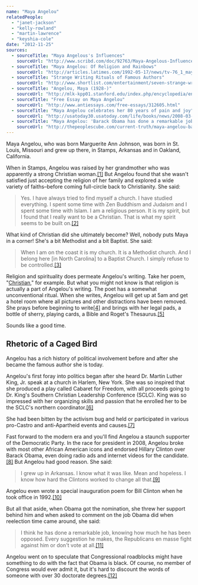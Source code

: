 ```yaml
---
name: "Maya Angelou"
relatedPeople:
  - "janet-jackson"
  - "kelly-rowland"
  - "martin-lawrence"
  - "keyshia-cole"
date: "2012-11-25"
sources:
  - sourceTitle: "Maya Angelous's Influences"
    sourceUrl: "http://www.scribd.com/doc/92763/Maya-Angelous-Influences"
  - sourceTitle: "Maya Angelou: Of Religion and Rainbows"
    sourceUrl: "http://articles.latimes.com/1992-05-17/news/tv-76_1_maya-angelou"
  - sourceTitle: "Strange Writing Rituals of Famous Authors"
    sourceUrl: "http://www.shortlist.com/entertainment/seven-strange-writing-rituals"
  - sourceTitle: "Angelou, Maya (1928-)"
    sourceUrl: "http://mlk-kpp01.stanford.edu/index.php/encyclopedia/encyclopedia/enc_angelou_maya_1928/"
  - sourceTitle: "Free Essay on Maya Angelou"
    sourceUrl: "http://www.antiessays.com/free-essays/312605.html"
  - sourceTitle: "Maya Angelou celebrates her 80 years of pain and joy"
    sourceUrl: "http://usatoday30.usatoday.com/life/books/news/2008-03-26-maya-angelou_N.htm"
  - sourceTitle: "Maya Angelou: 'Barack Obama has done a remarkable job"
    sourceUrl: "http://thepeoplescube.com/current-truth/maya-angelou-barack-obama-has-done-a-remarkable-job-t8448.html"
---
```


Maya Angelou, who was born Marguerite Ann Johnson, was born in St. Louis, Missouri and grew up there, in Stamps, Arkansas and in Oakland, California.

When in Stamps, Angelou was raised by her grandmother who was apparently a strong Christian woman.<a class="source-citation" href="#http://www.scribd.com/doc/92763/Maya-Angelous-Influences" title="Maya Angelous&apos;s Influences">[1]</a> But Angelou found that she wasn't satisfied just accepting the religion of her family and explored a wide variety of faiths–before coming full-circle back to Christianity. She said:

>Yes. I have always tried to find myself a church. I have studied everything. I spent some time with Zen Buddhism and Judaism and I spent some time with Islam. I am a religious person. It is my spirit, but I found that I really want to be a Christian. That is what my spirit seems to be built on.<a class="source-citation" href="#http://articles.latimes.com/1992-05-17/news/tv-76_1_maya-angelou" title="Maya Angelou: Of Religion and Rainbows">[2]</a>

What kind of Christian did she ultimately become? Well, nobody puts Maya in a corner! She's a bit Methodist and a bit Baptist. She said:

>When I am on the coast it is my church. It is a Methodist church. And I belong here [in North Carolina] to a Baptist Church. I simply refuse to be controlled.<a class="source-citation" href="#http://articles.latimes.com/1992-05-17/news/tv-76_1_maya-angelou" title="Maya Angelou: Of Religion and Rainbows">[3]</a>

Religion and spirituality does permeate Angelou's writing. Take her poem, "[Christian](http://fsopstudents.org/home/professional-pharmacy-organizations/cpfi/christian-poem)," for example. But what you might not know is that religion is actually a part of Angelou's writing. The poet has a somewhat unconventional ritual. When she writes, Angelou will get up at 5am and get a hotel room where all pictures and other distractions have been removed. She prays before beginning to write<a class="source-citation" href="#http://www.scribd.com/doc/92763/Maya-Angelous-Influences" title="Maya Angelous&apos;s Influences">[4]</a> and brings with her legal pads, a bottle of sherry, playing cards, a Bible and Roget's Thesaurus.<a class="source-citation" href="#http://www.shortlist.com/entertainment/seven-strange-writing-rituals" title="Strange Writing Rituals of Famous Authors">[5]</a>

Sounds like a good time.


## Rhetoric of a Caged Bird

Angelou has a rich history of political involvement before and after she became the famous author she is today.

Angelou's first foray into politics began after she heard Dr. Martin Luther King, Jr. speak at a church in Harlem, New York. She was so inspired that she produced a play called Cabaret for Freedom, with all proceeds going to Dr. King's Southern Christian Leadership Conference (SCLC). King was so impressed with her organizing skills and passion that he enrolled her to be the SCLC's northern coordinator.<a class="source-citation" href="#http://mlk-kpp01.stanford.edu/index.php/encyclopedia/encyclopedia/enc_angelou_maya_1928/" title="Angelou, Maya (1928-)">[6]</a>

She had been bitten by the activism bug and held or participated in various pro-Castro and anti-Apartheid events and causes.<a class="source-citation" href="#http://www.antiessays.com/free-essays/312605.html" title="Free Essay on Maya Angelou">[7]</a>

Fast forward to the modern era and you'll find Angelou a staunch supporter of the Democratic Party. In the race for president in 2008, Angelou broke with most other African American icons and endorsed Hillary Clinton over Barack Obama, even doing radio ads and internet videos for the candidate.<a class="source-citation" href="#http://usatoday30.usatoday.com/life/books/news/2008-03-26-maya-angelou_N.htm" title="Maya Angelou celebrates her 80 years of pain and joy">[8]</a> But Angelou had good reason. She said:

>I grew up in Arkansas. I know what it was like. Mean and hopeless. I know how hard the Clintons worked to change all that.<a class="source-citation" href="#http://usatoday30.usatoday.com/life/books/news/2008-03-26-maya-angelou_N.htm" title="Maya Angelou celebrates her 80 years of pain and joy">[9]</a>

Angelou even wrote a special inauguration poem for Bill Clinton when he took office in 1992.<a class="source-citation" href="#http://usatoday30.usatoday.com/life/books/news/2008-03-26-maya-angelou_N.htm" title="Maya Angelou celebrates her 80 years of pain and joy">[10]</a>

But all that aside, when Obama got the nomination, she threw her support behind him and when asked to comment on the job Obama did when reelection time came around, she said:

>I think he has done a remarkable job, knowing how much he has been opposed. Every suggestion he makes, the Republicans en masse fight against him or don't vote at all.<a class="source-citation" href="#http://thepeoplescube.com/current-truth/maya-angelou-barack-obama-has-done-a-remarkable-job-t8448.html" title="Maya Angelou: &apos;Barack Obama has done a remarkable job">[11]</a>

Angelou went on to speculate that Congressional roadblocks might have something to do with the fact that Obama is black. Of course, no member of Congress would ever admit it, but it's hard to discount the words of someone with over 30 doctorate degrees.<a class="source-citation" href="#http://usatoday30.usatoday.com/life/books/news/2008-03-26-maya-angelou_N.htm" title="Maya Angelou celebrates her 80 years of pain and joy">[12]</a>